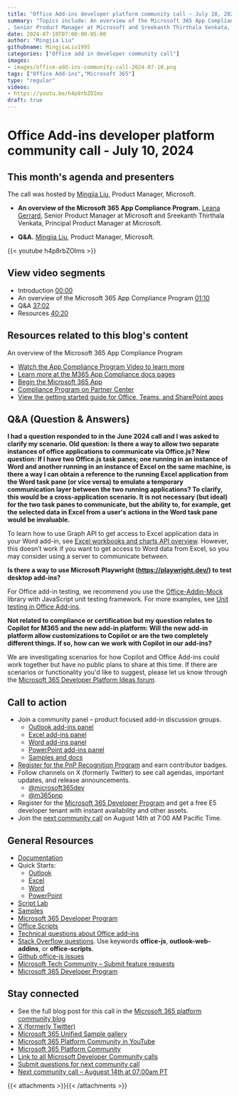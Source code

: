 ```yaml
---
title: "Office Add-ins developer platform community call – July 10, 2024"
summary: "Topics include: An overview of the Microsoft 365 App Compliance Program by Leana Gerrard
, Senior Product Manager at Microsoft and Sreekanth Thirthala Venkata, Principal Product Manager at Microsoft. Call hosted by Mingjia Liu, Product Manager at Microsoft. Recorded on July 10, 2024."
date: 2024-07-10T07:00:00-05:00
author: "Mingjia Liu"
githubname: MingjiaLiu1995
categories: ["Office add in developer community call"]
images:
- images/office-add-ins-community-call-2024-07-10.png
tags: ["Office Add-ins","Microsoft 365"]
type: "regular"
videos:
- https://youtu.be/h4p8rbZOIms
draft: true
---
```


# Office Add-ins developer platform community call - July 10, 2024

## This month's agenda and presenters

The call was hosted by [Mingjia Liu](https://www.linkedin.com/in/mingjia-liu-90a69a24a/), Product Manager, Microsoft.

* **An overview of the Microsoft 365 App Compliance Program.** [Leana Gerrard](https://www.linkedin.com/in/leanagerrard), Senior Product Manager at Microsoft and Sreekanth Thirthala Venkata, Principal Product Manager at Microsoft.

* **Q&A.** [Mingjia Liu](https://www.linkedin.com/in/mingjia-liu-90a69a24a/), Product Manager, Microsoft.

{{< youtube h4p8rbZOIms >}}

## View video segments

* Introduction [00:00](https://youtu.be/h4p8rbZOIms?t=0)
* An overview of the Microsoft 365 App Compliance Program [01:10](https://youtu.be/h4p8rbZOIms?t=70)
* Q&A [37:02](https://youtu.be/h4p8rbZOIms?t=2222)
* Resources [40:20](https://youtu.be/h4p8rbZOIms?t=2420)

## Resources related to this blog's content
An overview of the Microsoft 365 App Compliance Program
* [Watch the App Compliance Program Video to learn more](https://youtu.be/Aff_35f10B8)
* [Learn more at the M365 App Compliance docs pages](https://learn.microsoft.com/en-us/microsoft-365-app-certification)
* [Begin the Microsoft 365 App](https://partner.microsoft.com/)
* [Compliance Program on Partner Center](https://partner.microsoft.com/)
* [View the getting started guide for Office, Teams, and SharePoint apps](https://docs.microsoft.com/en-us/microsoft-365-app-certification/docs/userguide)

## Q&A (Question & Answers)

**I had a question responded to in the June 2024 call and I was asked to clarify my scenario. Old question: Is there a way to allow two separate instances of office applications to communicate via Office.js? New question: If I have two Office.js task panes; one running in an instance of Word and another running in an instance of Excel on the same machine, is there a way I can obtain a reference to the running Excel application from the Word task pane (or vice versa) to emulate a temporary communication layer between the two running applications?
To clarify, this would be a cross-application scenario. It is not necessary (but ideal) for the two task panes to communicate, but the ability to, for example, get the selected data in Excel from a user's actions in the Word task pane would be invaluable.**

To learn how to use Graph API to get access to Excel application data in your Word add-in, see [Excel workbooks and charts API overview](https://learn.microsoft.com/graph/excel-concept-overview). However, this doesn’t work if you want to get access to Word data from Excel, so you may consider using a server to communicate between. 

**Is there a way to use Microsoft Playwright (https://playwright.dev/) to test desktop add-ins?**

For Office add-in testing, we recommend you use the [Office-Addin-Mock](https://www.npmjs.com/package/office-addin-mock) library with JavaScript unit testing framework. For more examples, see [Unit testing in Office Add-ins](https://learn.microsoft.com/office/dev/add-ins/testing/unit-testing).

**Not related to compliance or certification but my question relates to Copilot for M365 and the new add-in platform: Will the new add-in platform allow customizations to Copilot or are the two completely different things. If so, how can we work with Copilot in our add-ins?**

We are investigating scenarios for how Copilot and Office Add-ins could work together but have no public plans to share at this time.  If there are scenarios or functionality you'd like to suggest, please let us know through the [Microsoft 365 Developer Platform Ideas forum](https://aka.ms/m365dev-suggestions).

## Call to action

* Join a community panel – product focused add-in discussion groups.
    * [Outlook add-ins panel](https://ux.microsoft.com/Panel/OutlookAddinDeveloper)
    * [Excel add-ins panel](https://ux.microsoft.com/Panel/ExcelAddinDeveloper)
    * [Word add-ins panel](https://ux.microsoft.com/Panel/WordAddinDeveloper)
    * [PowerPoint add-ins panel](https://ux.microsoft.com/Panel/PowerPointAddinDeveloper)
    * [Samples and docs](https://ux.microsoft.com/Panel/OfficeAddinImproveSamplesDocs)
* [Register for the PnP Recognition Program](https://pnp.github.io/recognitionprogram/) and earn contributor badges.
* Follow channels on X (formerly Twitter) to see call agendas, important updates, and release announcements.
    * [@microsoft365dev](https://twitter.com/microsoft365dev)
    * [@m365pnp](https://twitter.com/m365pnp)
* Register for the [Microsoft 365 Developer Program](https://aka.ms/m365/devprogram) and get a free E5 developer tenant with instant availability and other assets.
* Join the [next community call](https://aka.ms/officeaddinscommunitycall) on August 14th at 7:00 AM Pacific Time.

## General Resources

* [Documentation](https://aka.ms/office-add-ins-docs)
* Quick Starts:
    * [Outlook](https://learn.microsoft.com/office/dev/add-ins/quickstarts/outlook-quickstart)
    * [Excel](https://learn.microsoft.com/office/dev/add-ins/quickstarts/excel-quickstart-jquery)
    * [Word](https://learn.microsoft.com/office/dev/add-ins/quickstarts/word-quickstart)
    * [PowerPoint](https://learn.microsoft.com/office/dev/add-ins/quickstarts/powerpoint-quickstart)
* [Script Lab](https://aka.ms/getscriptlab)
* [Samples](https://aka.ms/officeaddinsamples)
* [Microsoft 365 Developer Program](https://aka.ms/M365devprogram)
* [Office Scripts](aka.ms/office-scripts-docs)
* [Technical questions about Office add-ins](https://aka.ms/office-addins-dev-questions)
* [Stack Overflow questions](https://stackoverflow.com). Use keywords **office-js**, **outlook-web-addins**, or **office-scripts**.
* [Github office-js issues](https://github.com/OfficeDev/office-js/issues)
* [Microsoft Tech Community – Submit feature requests](https://aka.ms/m365dev-suggestions)
* [Microsoft 365 Developer Program](https://aka.ms/M365devprogram)

## Stay connected

* See the full blog post for this call in the [Microsoft 365 platform community blog](https://aka.ms/m365pnp/blog)
* [X (formerly Twitter)](https://twitter.com/microsoft365dev)
* [Microsoft 365 Unified Sample gallery](https://aka.ms/community/samples)
* [Microsoft 365 Platform Community in YouTube](https://aka.ms/community/videos)
* [Microsoft 365 Platform Community](https://aka.ms/community/home)
* [Link to all Microsoft Developer Community calls](https://aka.ms/M365DevCalls)
* [Submit questions for next community call](https://aka.ms/officeaddinsform)
* [Next community call – Auguest 14th at 07:00am PT](https://aka.ms/officeaddinscommunitycall)

{{< attachments >}}{{< /attachments >}}
